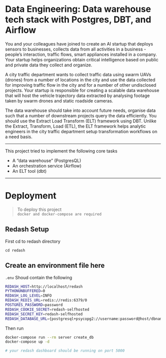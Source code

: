 # Data Engineering: Data warehouse tech stack with Postgres, DBT, and Airflow

You and your colleagues have joined to create an AI startup that deploys sensors to businesses, collects data from all activities in a business - people’s interaction, traffic flows, smart appliances installed in a company. Your startup helps organizations obtain critical intelligence based on public and private data they collect and organize. 

A city traffic department wants to collect traffic data using swarm UAVs (drones) from a number of locations in the city and use the data collected for improving traffic flow in the city and for a number of other undisclosed projects. Your startup is responsible for creating a scalable data warehouse that will host the vehicle trajectory data extracted by analysing footage taken by swarm drones and static roadside cameras.

The data warehouse should take into account future needs, organise data such that a number of downstream projects query the data efficiently. You should use the Extract Load Transform (ELT) framework using DBT.  Unlike the Extract, Transform, Load (ETL), the ELT framework helps analytic engineers in the city traffic department setup transformation workflows on a need basis.  

___

This project tried to implement the following core tasks
- A “data warehouse” (PostgresQL)
- An orchestration service (Airflow)
- An ELT tool (dbt)
___

# Deployment

> To deploy this project <br>`docker and docker-compose are required`

## Redash Setup

First cd to redash directory 
```
cd redash
```
## Create an environment file here
`.env` Shoud contain the following
```bash
REDASH_HOST=http://localhost/redash
PYTHONUNBUFFERED=0
REDASH_LOG_LEVEL=INFO
REDASH_REDIS_URL=redis://redis:6379/0
POSTGRES_PASSWORD=password
REDASH_COOKIE_SECRET=redash-selfhosted
REDASH_SECRET_KEY=redash-selfhosted
REDASH_DATABASE_URL={postgresql+psycopg2://username:password@host/dbname}
```
Then run 

```bash
docker-compose run --rm server create_db 
docker-compose up -d

# your redash dashboard should be running on port 5000
```